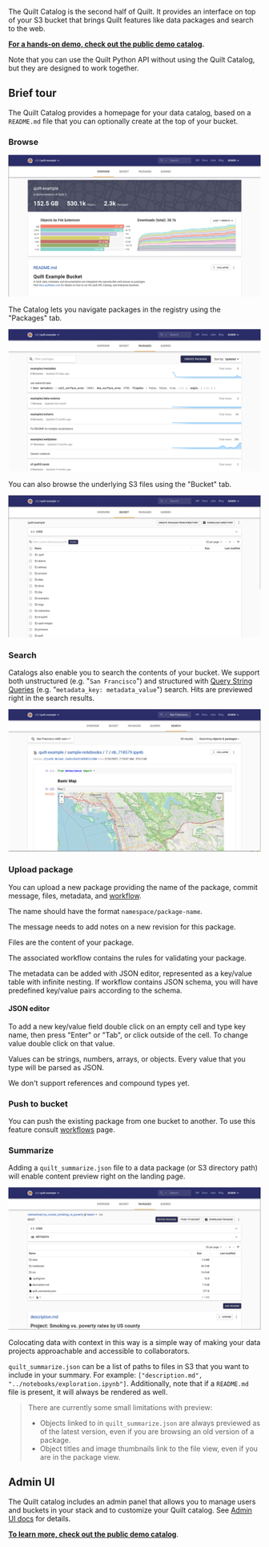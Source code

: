 <!-- markdownlint-disable-next-line first-line-h1 -->
The Quilt Catalog is the second half of Quilt. It provides an interface on top
of your S3 bucket that brings Quilt features like data packages and search to
the web.

**[For a hands-on demo, check out the public demo catalog](https://open.quiltdata.com/b/quilt-example).**

Note that you can use the Quilt Python API without using the Quilt Catalog,
but they are designed to work together.

## Brief tour

The Quilt Catalog provides a homepage for your data catalog, based on a `README.md`
file that you can optionally create at the top of your bucket.

### Browse

![Homepage](../imgs/catalog_homepage.png)

The Catalog lets you navigate packages in the registry using the "Packages" tab.

![Packages tab](../imgs/catalog_packages_tab.png)

You can also browse the underlying S3 files using the "Bucket" tab.

![Files tab](../imgs/catalog_files_tab.png)

### Search

Catalogs also enable you to search the contents of your bucket. We support both
unstructured (e.g. "`San Francisco`") and structured with
[Query String Queries](https://www.elastic.co/guide/en/elasticsearch/reference/6.7/query-dsl-query-string-query.html#query-string-syntax)
(e.g. "`metadata_key: metadata_value`") search. Hits are previewed right in the
search results.

![Search](../imgs/catalog_search.png)

### Upload package

You can upload a new package providing the name of the package, commit message,
files, metadata, and [workflow](../advanced-features/workflows.md).

The name should have the format `namespace/package-name`.

The message needs to add notes on a new revision for this package.

Files are the content of your package.

The associated workflow contains the rules for validating your package.

The metadata can be added with JSON editor, represented as a key/value table
with infinite nesting. If workflow contains JSON schema, you will have
predefined key/value pairs according to the schema.

#### JSON editor

To add a new key/value field double click on an empty cell and type key name,
then press "Enter" or "Tab", or click outside of the cell. To change value
double click on that value.

Values can be strings, numbers, arrays, or objects. Every value that you type
will be parsed as JSON.

We don't support references and compound types yet.

### Push to bucket

You can push the existing package from one bucket to another. To use this
feature consult [workflows](../advanced-features/workflows.md) page.

### Summarize

Adding a `quilt_summarize.json` file to a data package (or S3 directory path)
will enable content preview right on the landing page.

![Package landing page](../imgs/catalog_package_landing_page.png)

Colocating data with context in this way is a simple way of making your data
projects approachable and accessible to collaborators.

`quilt_summarize.json` can be a list of paths to files in S3 that you want to
include in your summary. For example:
`["description.md", "../notebooks/exploration.ipynb"]`. Additionally, note that
if a `README.md` file is present, it will always be rendered as well.

> There are currently some small limitations with preview:
>
> * Objects linked to in `quilt_summarize.json` are always previewed as of the
>   latest version, even if you are browsing an old version of a package.
> * Object titles and image thumbnails link to the file view, even if you are in
>   the package view.

## Admin UI

The Quilt catalog includes an admin panel that allows you to manage users and
buckets in your stack and to customize your Quilt catalog.
See [Admin UI docs](../Catalog/Admin.md) for details.

**[To learn more, check out the public demo catalog](https://open.quiltdata.com/b/quilt-example)**.
